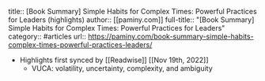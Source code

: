 title:: [Book Summary] Simple Habits for Complex Times: Powerful Practices for Leaders (highlights)
author:: [[paminy.com]]
full-title:: "[Book Summary] Simple Habits for Complex Times: Powerful Practices for Leaders"
category:: #articles
url:: https://paminy.com/book-summary-simple-habits-complex-times-powerful-practices-leaders/

- Highlights first synced by [[Readwise]] [[Nov 19th, 2022]]
	- VUCA: volatility, uncertainty, complexity, and ambiguity